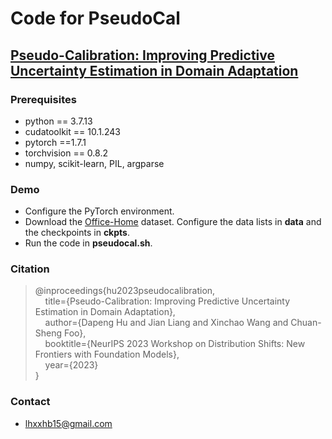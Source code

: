 # Code for **PseudoCal**

## [**Pseudo-Calibration: Improving Predictive Uncertainty Estimation in Domain Adaptation**](https://openreview.net/forum?id=YV3MJo1uRa)

### Prerequisites
- python == 3.7.13 
- cudatoolkit == 10.1.243
- pytorch ==1.7.1
- torchvision == 0.8.2
- numpy, scikit-learn, PIL, argparse

### Demo

- Configure the PyTorch environment.
- Download the [Office-Home](https://www.hemanthdv.org/officeHomeDataset.html) dataset. Configure the data lists in **data** and the checkpoints in **ckpts**.
- Run the code in **pseudocal.sh**.


### Citation

> @inproceedings{hu2023pseudocalibration,  
> &nbsp; &nbsp;  title={Pseudo-Calibration: Improving Predictive Uncertainty Estimation in Domain Adaptation},  
> &nbsp; &nbsp;  author={Dapeng Hu and Jian Liang and Xinchao Wang and Chuan-Sheng Foo},  
> &nbsp; &nbsp;  booktitle={NeurIPS 2023 Workshop on Distribution Shifts: New Frontiers with Foundation Models},   
> &nbsp; &nbsp;  year={2023}  
> }


### Contact

- [lhxxhb15@gmail.com](lhxxhb15@gmail.com)

